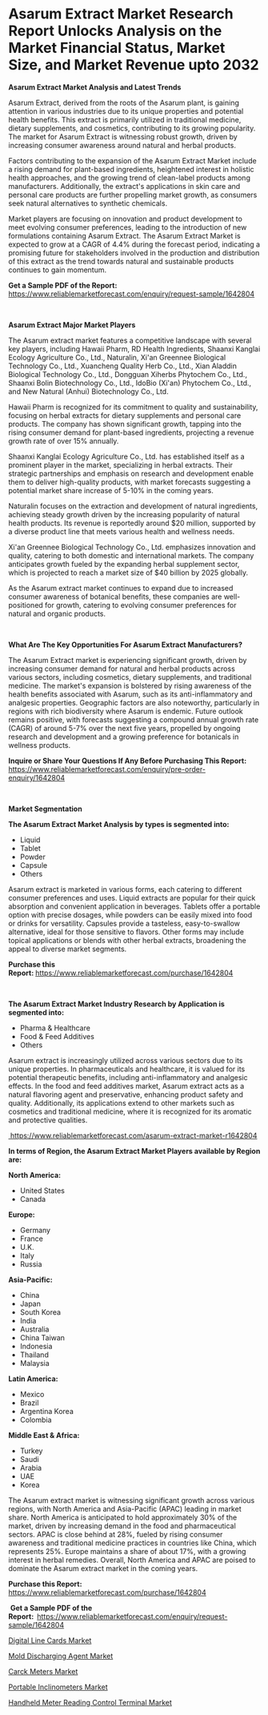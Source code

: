 <p><h1>Asarum Extract Market Research Report Unlocks Analysis on the Market Financial Status, Market Size, and Market Revenue upto 2032</h1></p><p><strong>Asarum Extract Market Analysis and Latest Trends</strong></p>
<p><p>Asarum Extract, derived from the roots of the Asarum plant, is gaining attention in various industries due to its unique properties and potential health benefits. This extract is primarily utilized in traditional medicine, dietary supplements, and cosmetics, contributing to its growing popularity. The market for Asarum Extract is witnessing robust growth, driven by increasing consumer awareness around natural and herbal products. </p><p>Factors contributing to the expansion of the Asarum Extract Market include a rising demand for plant-based ingredients, heightened interest in holistic health approaches, and the growing trend of clean-label products among manufacturers. Additionally, the extract's applications in skin care and personal care products are further propelling market growth, as consumers seek natural alternatives to synthetic chemicals.</p><p>Market players are focusing on innovation and product development to meet evolving consumer preferences, leading to the introduction of new formulations containing Asarum Extract. The Asarum Extract Market is expected to grow at a CAGR of 4.4% during the forecast period, indicating a promising future for stakeholders involved in the production and distribution of this extract as the trend towards natural and sustainable products continues to gain momentum.</p></p>
<p><strong>Get a Sample PDF of the Report:&nbsp;</strong> <a href="https://www.reliablemarketforecast.com/enquiry/request-sample/1642804?utm_campaign=1130&utm_medium=2&utm_source=Github&utm_content=ia&utm_term=28032025&utm_id=asarum-extract">https://www.reliablemarketforecast.com/enquiry/request-sample/1642804</a></p>
<p>&nbsp;</p>
<p><strong>Asarum Extract Major Market Players</strong></p>
<p><p>The Asarum extract market features a competitive landscape with several key players, including Hawaii Pharm, RD Health Ingredients, Shaanxi Kanglai Ecology Agriculture Co., Ltd., Naturalin, Xi'an Greennee Biological Technology Co., Ltd., Xuancheng Quality Herb Co., Ltd., Xian Aladdin Biological Technology Co., Ltd., Dongguan Xiherbs Phytochem Co., Ltd., Shaanxi Bolin Biotechnology Co., Ltd., IdoBio (Xi'an) Phytochem Co., Ltd., and New Natural (Anhui) Biotechnology Co., Ltd.</p><p>Hawaii Pharm is recognized for its commitment to quality and sustainability, focusing on herbal extracts for dietary supplements and personal care products. The company has shown significant growth, tapping into the rising consumer demand for plant-based ingredients, projecting a revenue growth rate of over 15% annually.</p><p>Shaanxi Kanglai Ecology Agriculture Co., Ltd. has established itself as a prominent player in the market, specializing in herbal extracts. Their strategic partnerships and emphasis on research and development enable them to deliver high-quality products, with market forecasts suggesting a potential market share increase of 5-10% in the coming years.</p><p>Naturalin focuses on the extraction and development of natural ingredients, achieving steady growth driven by the increasing popularity of natural health products. Its revenue is reportedly around $20 million, supported by a diverse product line that meets various health and wellness needs.</p><p>Xi'an Greennee Biological Technology Co., Ltd. emphasizes innovation and quality, catering to both domestic and international markets. The company anticipates growth fueled by the expanding herbal supplement sector, which is projected to reach a market size of $40 billion by 2025 globally.</p><p>As the Asarum extract market continues to expand due to increased consumer awareness of botanical benefits, these companies are well-positioned for growth, catering to evolving consumer preferences for natural and organic products.</p></p>
<p>&nbsp;</p>
<p><strong>What Are The Key Opportunities For Asarum Extract Manufacturers?</strong></p>
<p><p>The Asarum Extract market is experiencing significant growth, driven by increasing consumer demand for natural and herbal products across various sectors, including cosmetics, dietary supplements, and traditional medicine. The market's expansion is bolstered by rising awareness of the health benefits associated with Asarum, such as its anti-inflammatory and analgesic properties. Geographic factors are also noteworthy, particularly in regions with rich biodiversity where Asarum is endemic. Future outlook remains positive, with forecasts suggesting a compound annual growth rate (CAGR) of around 5-7% over the next five years, propelled by ongoing research and development and a growing preference for botanicals in wellness products.</p></p>
<p><strong>Inquire or Share Your Questions If Any Before Purchasing This Report:</strong> <a href="https://www.reliablemarketforecast.com/enquiry/pre-order-enquiry/1642804?utm_campaign=1130&utm_medium=2&utm_source=Github&utm_content=ia&utm_term=28032025&utm_id=asarum-extract">https://www.reliablemarketforecast.com/enquiry/pre-order-enquiry/1642804</a></p>
<p>&nbsp;</p>
<p><strong>Market Segmentation</strong></p>
<p><strong>The Asarum Extract Market Analysis by types is segmented into:</strong></p>
<p><ul><li>Liquid</li><li>Tablet</li><li>Powder</li><li>Capsule</li><li>Others</li></ul></p>
<p><p>Asarum extract is marketed in various forms, each catering to different consumer preferences and uses. Liquid extracts are popular for their quick absorption and convenient application in beverages. Tablets offer a portable option with precise dosages, while powders can be easily mixed into food or drinks for versatility. Capsules provide a tasteless, easy-to-swallow alternative, ideal for those sensitive to flavors. Other forms may include topical applications or blends with other herbal extracts, broadening the appeal to diverse market segments.</p></p>
<p><strong>Purchase this Report:&nbsp;</strong><a href="https://www.reliablemarketforecast.com/purchase/1642804?utm_campaign=1130&utm_medium=2&utm_source=Github&utm_content=ia&utm_term=28032025&utm_id=asarum-extract">https://www.reliablemarketforecast.com/purchase/1642804</a></p>
<p>&nbsp;</p>
<p><strong>The Asarum Extract Market Industry Research by Application is segmented into:</strong></p>
<p><ul><li>Pharma & Healthcare</li><li>Food & Feed Additives</li><li>Others</li></ul></p>
<p><p>Asarum extract is increasingly utilized across various sectors due to its unique properties. In pharmaceuticals and healthcare, it is valued for its potential therapeutic benefits, including anti-inflammatory and analgesic effects. In the food and feed additives market, Asarum extract acts as a natural flavoring agent and preservative, enhancing product safety and quality. Additionally, its applications extend to other markets such as cosmetics and traditional medicine, where it is recognized for its aromatic and protective qualities.</p></p>
<p><a href="https://www.reliablemarketforecast.com/asarum-extract-market-r1642804?utm_campaign=1130&utm_medium=2&utm_source=Github&utm_content=ia&utm_term=28032025&utm_id=asarum-extract">&nbsp;https://www.reliablemarketforecast.com/asarum-extract-market-r1642804</a></p>
<p><strong>In terms of Region, the Asarum Extract Market Players available by Region are:</strong></p>
<p>
    <p> <strong> North America: </strong>
        <ul>
            <li>United States</li>
            <li>Canada</li>
        </ul>
        </p> 
    <p> <strong> Europe: </strong>
        <ul>
            <li>Germany</li>
            <li>France</li>
            <li>U.K.</li>
            <li>Italy</li>
            <li>Russia</li>
        </ul>
        </p> 
    <p> <strong> Asia-Pacific: </strong>
        <ul>
            <li>China</li>
            <li>Japan</li>
            <li>South Korea</li>
            <li>India</li>
            <li>Australia</li>
            <li>China Taiwan</li>
            <li>Indonesia</li>
            <li>Thailand</li>
            <li>Malaysia</li>
        </ul>
        </p> 
    <p> <strong> Latin America: </strong>
        <ul>
            <li>Mexico</li>
            <li>Brazil</li>
            <li>Argentina Korea</li>
            <li>Colombia</li>
        </ul>
        </p> 
    <p> <strong> Middle East & Africa: </strong>
        <ul>
            <li>Turkey</li>
            <li>Saudi</li>
            <li>Arabia</li>
            <li>UAE</li>
            <li>Korea</li>
        </ul>
    </p>
    </p>
<p><p>The Asarum extract market is witnessing significant growth across various regions, with North America and Asia-Pacific (APAC) leading in market share. North America is anticipated to hold approximately 30% of the market, driven by increasing demand in the food and pharmaceutical sectors. APAC is close behind at 28%, fueled by rising consumer awareness and traditional medicine practices in countries like China, which represents 25%. Europe maintains a share of about 17%, with a growing interest in herbal remedies. Overall, North America and APAC are poised to dominate the Asarum extract market in the coming years.</p></p>
<p><strong>Purchase this Report: </strong><a href="https://www.reliablemarketforecast.com/purchase/1642804?utm_campaign=1130&utm_medium=2&utm_source=Github&utm_content=ia&utm_term=28032025&utm_id=asarum-extract">https://www.reliablemarketforecast.com/purchase/1642804</a></p>
<p>&nbsp;<strong>Get a Sample PDF of the Report:&nbsp;&nbsp;</strong><a href="https://www.reliablemarketforecast.com/enquiry/request-sample/1642804?utm_campaign=1130&utm_medium=2&utm_source=Github&utm_content=ia&utm_term=28032025&utm_id=asarum-extract">https://www.reliablemarketforecast.com/enquiry/request-sample/1642804</a></p>
<p><strong></strong></p>
<p><p><a href="https://github.com/ceranamaduvq/Market-Research-Report-List-1/blob/main/digital-line-cards-market.md?utm_campaign=1130&utm_medium=2&utm_source=Github&utm_content=ia&utm_term=28032025&utm_id=asarum-extract">Digital Line Cards Market</a></p><p><a href="https://github.com/ertssmelov0/Market-Research-Report-List-1/blob/main/mold-discharging-agent-market.md?utm_campaign=1130&utm_medium=2&utm_source=Github&utm_content=ia&utm_term=28032025&utm_id=asarum-extract">Mold Discharging Agent Market</a></p><p><a href="https://github.com/sibellanikmn/Market-Research-Report-List-1/blob/main/carck-meters-market.md?utm_campaign=1130&utm_medium=2&utm_source=Github&utm_content=ia&utm_term=28032025&utm_id=asarum-extract">Carck Meters Market</a></p><p><a href="https://github.com/heeildannas/Market-Research-Report-List-1/blob/main/portable-inclinometers-market.md?utm_campaign=1130&utm_medium=2&utm_source=Github&utm_content=ia&utm_term=28032025&utm_id=asarum-extract">Portable Inclinometers Market</a></p><p><a href="https://github.com/astadtetcha28/Market-Research-Report-List-1/blob/main/handheld-meter-reading-control-terminal-market.md?utm_campaign=1130&utm_medium=2&utm_source=Github&utm_content=ia&utm_term=28032025&utm_id=asarum-extract">Handheld Meter Reading Control Terminal Market</a></p></p>